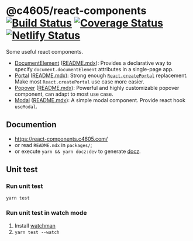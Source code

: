 # @c4605/react-components [![Build Status](https://travis-ci.com/bolasblack/react-components.svg?branch=master)](https://travis-ci.com/bolasblack/react-components) [![Coverage Status](https://coveralls.io/repos/github/bolasblack/react-components/badge.svg?branch=master)](https://coveralls.io/github/bolasblack/react-components?branch=master) [![Netlify Status](https://api.netlify.com/api/v1/badges/959b0ca3-36af-424d-b710-0f596303ff03/deploy-status)](https://react-components.c4605.com/)

Some useful react components.

- [DocumentElement](https://react-components.c4605.com/document-element-readme) ([README.mdx](./packages/DocumentElement/README.mdx)): Provides a declarative way to specify `document.documentElement` attributes in a single-page app.
- [Portal](https://react-components.c4605.com/portal-readme) ([README.mdx](./packages/Portal/README.mdx)): Strong enough [`React.createPortal`](https://reactjs.org/docs/react-dom.html#createportal) replacement. Make most `React.createPortal` use case more easier.
- [Popover](https://react-components.c4605.com/popover-readme) ([README.mdx](./packages/Popover/README.mdx)): Powerful and highly customizable popover component, can adapt to most use case.
- [Modal](https://react-components.c4605.com/modal-readme) ([README.mdx](./packages/Modal/README.mdx)): A simple modal component. Provide react hook `useModal`.

## Documention

* https://react-components.c4605.com/
* or read `README.mdx` in `packages/`;
* or execute `yarn && yarn docz:dev` to generate [docz](https://github.com/pedronauck/docz).

## Unit test

### Run unit test

```
yarn test
```

### Run unit test in watch mode

1. Install [watchman](https://facebook.github.io/watchman/)
1. `yarn test --watch`
